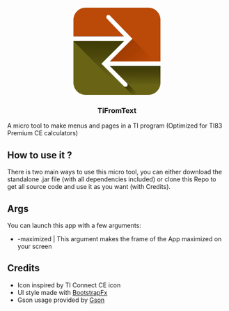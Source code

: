 <p align="center">
  <img src="/src/main/resources/images/icon.png" width="200">

  <h3 align="center">TiFromText</h3>

  A micro tool to make menus and pages in a TI program (Optimized for TI83 Premium CE calculators)
</p>

## How to use it ?
There is two main ways to use this micro tool, you can either download the standalone .jar file (with all dependencies included) or clone this Repo to get all source code and use it as you want (with Credits).

## Args
You can launch this app with a few arguments:

- \-maximized | This argument makes the frame of the App maximized on your screen

## Credits
- Icon inspired by TI Connect CE icon
- UI style made with [BootstrapFx](https://github.com/aalmiray/bootstrapfx)
- Gson usage provided by [Gson](https://github.com/google/gson)
